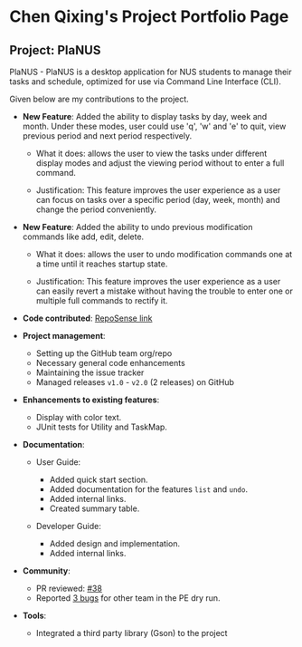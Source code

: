
# Chen Qixing's Project Portfolio Page

## Project: PlaNUS

PlaNUS - PlaNUS is a desktop application for NUS students to manage their tasks and 
schedule, optimized for use via Command Line Interface (CLI).

Given below are my contributions to the project.

* **New Feature**: Added the ability to display tasks by day, week and month. Under these modes,
user could use 'q', 'w' and 'e' to quit, view previous period and next period respectively. 

  * What it does: allows the user to view the tasks under different display modes and 
  adjust the viewing period without to enter a full command.
  
  * Justification: This feature improves the user experience as a user can focus on tasks over a specific period
   (day, week, month) and change the period conveniently.

* **New Feature**: Added the ability to undo previous modification commands like add, edit, delete.

  * What it does: allows the user to undo modification commands one at a time until it reaches startup state. 
  
  * Justification: This feature improves the user experience as a user can easily revert a mistake without having
  the trouble to enter one or multiple full commands to rectify it.

* **Code contributed**: [RepoSense link](https://nus-cs2113-ay2021s1.github.io/tp-dashboard/#breakdown=true&search=qx-)

* **Project management**:
  * Setting up the GitHub team org/repo
  * Necessary general code enhancements
  * Maintaining the issue tracker
  * Managed releases `v1.0` - `v2.0` (2 releases) on GitHub

* **Enhancements to existing features**:
    * Display with color text.
    * JUnit tests for Utility and TaskMap.

* **Documentation**:
  * User Guide:
    * Added quick start section.
    * Added documentation for the features `list` and `undo`.
    * Added internal links.
    * Created summary table.
    
  * Developer Guide:
    * Added design and implementation.
    * Added internal links.

* **Community**:
  * PR reviewed: [\#38](https://github.com/AY2021S1-CS2113T-W12-1/tp/pull/38)
  * Reported [3 bugs](https://github.com/QX-CHEN/ped/issues) for other team in the PE dry run.

* **Tools**:
  * Integrated a third party library (Gson) to the project
